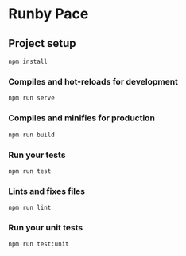 # Runby Pace

## Project setup

``` shell
npm install
```

### Compiles and hot-reloads for development

``` shell
npm run serve
```

### Compiles and minifies for production

``` shell
npm run build
```

### Run your tests

``` shell
npm run test
```

### Lints and fixes files

``` shell
npm run lint
```

### Run your unit tests

``` shell
npm run test:unit
```
